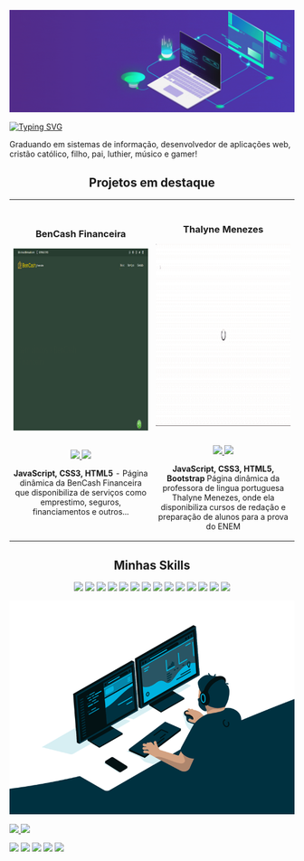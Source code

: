 <!--Primeira GIF -->
![alt text](https://github.com/TNthiagonet/TNthiagonet/blob/main/developer_rede.gif?raw=true)
<!--Texto de apresentação animado -->
<a href="https://git.io/typing-svg"><img src="https://readme-typing-svg.herokuapp.com?font=Fira+Code&size=18&duration=4000&pause=2000&multiline=true&width=435&lines=Ol%C3%A1!+eu+sou+o+Thiago+Menezes;muitos+me+conhecem+como+ThiagoNET;...;..." alt="Typing SVG" /></a>
<p>Graduando em sistemas de informação, desenvolvedor de aplicações web, cristão católico, filho, pai, luthier, músico e gamer!</p>
<!--Sesão de Projetos -->
<h2 align="center">Projetos em destaque </h2>
<div align="center">
<table>
<tr>
<td width="50%">
<h3 align="center" color="white">BenCash Financeira</h2>
<div align="center" >  
<a href='https://bencash.com.br/'>
<img src="https://github.com/TNthiagonet/TNthiagonet/blob/main/bencash.gif" alt="BenCash" height="322px" width="100%" />
</a>
<br>
<br>
<p>
<a href="https://github.com/euBenCash/bencash" target="_blank">
<img src="https://img.shields.io/badge/Code-lightgrey?style=for-the-badge&logo=github"/>
</a>  
<a href="https://bencash.com.br/" target="_blank">
<img src="https://img.shields.io/badge/-website-green?style=for-the-badge&color=1E90FF"/>
</a>
</p>
<p><strong>JavaScript, CSS3, HTML5</strong> - Página dinâmica da BenCash Financeira que disponibiliza de serviços como emprestimo, seguros, financiamentos e outros...</p>
</div>
</td>
<td width="50%">
<br>
<h3 align="center" color="white">Thalyne Menezes</h2>
<div align="center" >  
<a href='#'>
<img src="https://github.com/TNthiagonet/TNthiagonet/blob/main/thalynemenezes.gif" alt="" height="322px" width="100%" />
</a>
<br>
<br>
<p>
<a href="https://github.com/eu7H14G0D/thalynemenezes" target="_blank">
<img src="https://img.shields.io/badge/Code-lightgrey?style=for-the-badge&logo=github"/>
</a>  
<a href="https://thalynemenezes.com.br/" target="_blank">
<img src="https://img.shields.io/badge/-website-green?style=for-the-badge&color=1E90FF"/>
</a>
</p>
<p><strong>JavaScript, CSS3, HTML5, Bootstrap</strong> Página dinâmica da professora de lingua portuguesa Thalyne Menezes, onde ela disponibiliza cursos de redação e preparação de alunos para a prova do ENEM</p>
</div>
</table>

</div>
<!--Sesão de Habilidades -->
<h2 align="center">Minhas Skills</h2>
<p align="center">
<img src="https://img.shields.io/badge/MX-000000?style=for-the-badge&logo=mxlinux&logoColor=white" height=25>
<img src="https://img.shields.io/badge/MACOS-000000?style=for-the-badge&logo=apple&logoColor=white" height=25>
  

<img src="https://img.shields.io/badge/macOS-000000?style=for-the-badge&logo=Apple&logoColor=white%22%20height=25">
<img src="https://img.shields.io/badge/windows-000000?style=for-the-badge&logo=windows&logoColor=00C4FFheight=25%3E">
<img src="https://img.shields.io/badge/Node-000000?style=for-the-badge&logo=nodedotjs&logoColor=white" height=25>
<img src="https://img.shields.io/badge/React-000000?style=for-the-badge&logo=react&logoColor=61DAFB" height=25>  
<img src="https://img.shields.io/badge/Java-000000?style=for-the-badge&logo=oracle&logoColor=F7DF1E" height=25>
<img src="https://img.shields.io/badge/Python-000000?style=for-the-badge&logo=python&logoColor=white" height=25>
<img src="https://img.shields.io/badge/Git-000000?style=for-the-badge&logo=Git&logoColor=white%22%20height=25">
<img src="https://img.shields.io/badge/JavaScript-000000?style=for-the-badge&logo=javascript&logoColor=F7DF1E" height=25>    
<img src="https://img.shields.io/badge/HTML5-000000?style=for-the-badge&logo=html5&logoColor=white" height=25>
<img src="https://img.shields.io/badge/CSS3-000000?style=for-the-badge&logo=css3&logoColor=white" height=25>
<img src="https://img.shields.io/badge/Sass-000000?style=for-the-badge&logo=sass&logoColor=DA43AD" height=25>
<img src="https://img.shields.io/badge/GitHub-000000?style=for-the-badge&logo=GitHub&logoColor=white%22%20height=25">
</p>

<!--Segunda GIF -->
  
![alt text](https://github.com/TNthiagonet/TNthiagonet/blob/main/development.gif?raw=true)
   
<!--Status GitHub -->
<div align="left">
  <a href="https://github.com/TNthiagonet">
  <img height="160em" src="https://github-readme-stats.vercel.app/api?username=TNthiagonet&show_icons=true&theme=tokyonight&include_all_commits=true&count_private=true"/>
  <img height="160em" src="https://github-readme-stats.vercel.app/api/top-langs/?username=TNthiagonet&layout=compact&langs_count=7&theme=tokyonight"/>
</div>
<!--Redes -->
<p align="left">
<a href="https://twitter.com/thiagobrunomc"><img src="https://img.shields.io/badge/Twitter(X)-1E90FF?&style=for-the-badge&logo=twitter&logoColor=white" height=25></a>
<a href="https://www.instagram.com/thiagocavaco/"><img src="https://img.shields.io/badge/Instagram-FF7F50?style=for-the-badge&logo=instagram&logoColor=white" height=25></a>
<a href="https://www.linkedin.com/in/thiagonet/"><img src="https://img.shields.io/badge/Linkedin-4169E1?style=for-the-badge&logo=linkedin&logoColor=white" height=25></a>
<a href="https://www.youtube.com/channel/UCC-gXxeR4qdsmkwQDjxCmIg"><img src="https://img.shields.io/badge/YouTube-FF0000?style=for-the-badge&logo=youtube&logoColor=white" height=25></a>
<a href="https://zn11f-my.sharepoint.com/:b:/g/personal/thiago_zn11f_onmicrosoft_com/EUxP-fM3umlGuhSP2OkPcNAB27RbvarZ-OF5OT3RXHFIew?e=y3kCpn"><img src="https://img.shields.io/badge/Curriculo-8A2BE2?style=for-the-badge&logo=adobe&logoColor=white" height=25></a>
</p>
